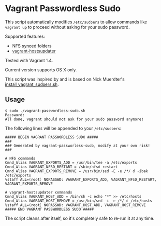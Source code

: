 Vagrant Passwordless Sudo
=========================

This script automatically modifies `/etc/sudoers` to allow commands like
`vagrant up` to proceed without asking for your sudo password.

Supported features:

  * NFS synced folders
  * [vagrant-hostsupdater](https://github.com/cogitatio/vagrant-hostsupdater)

Tested with Vagrant 1.4.

Current version supports OS X only.

This script was inspired by and is based on Nick Muerdter's
[install_vagrant_sudoers.sh](https://gist.github.com/GUI/2864683).


Usage
-----

    $ sudo ./vagrant-passwordless-sudo.sh
    Password:
    All done, vagrant should not ask for your sudo password anymore!

The following lines will be appended to your `/etc/sudoers`:

    ##### BEGIN VAGRANT PASSWORDLESS SUDO #####
    ###
    ### Generated by vagrant-passworless-sudo, modify at your own risk!
    ###

    # NFS commands
    Cmnd_Alias VAGRANT_EXPORTS_ADD = /usr/bin/tee -a /etc/exports
    Cmnd_Alias VAGRANT_NFSD_RESTART = /sbin/nfsd restart
    Cmnd_Alias VAGRANT_EXPORTS_REMOVE = /usr/bin/sed -E -e /*/ d -ibak /etc/exports
    %staff ALL=(root) NOPASSWD: VAGRANT_EXPORTS_ADD, VAGRANT_NFSD_RESTART, VAGRANT_EXPORTS_REMOVE

    # vagrant-hostsupdater commands
    Cmnd_Alias VAGRANT_HOST_ADD = /bin/sh -c echo "*" >> /etc/hosts
    Cmnd_Alias VAGRANT_HOST_REMOVE = /usr/bin/sed -i -e /*/ d /etc/hosts
    %staff ALL=(root) NOPASSWD: VAGRANT_HOST_ADD, VAGRANT_HOST_REMOVE
    ##### END VAGRANT PASSWORDLESS SUDO #####


The script cleans after itself, so it's completely safe to re-run it at any time.
